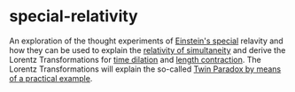 # special-relativity

An exploration of the thought experiments of [Einstein's 
special](https://netdenizen.org/specialrelativity) relavity and how they can be used to explain
the [relativity of simultaneity](https://https://netdenizen.org/specialrelativity/simultaneity.html) and derive the Lorentz 
Transformations for [time dilation](https://https://netdenizen.org/specialrelativity/time-dilation.html) and [length contraction](https://https://netdenizen.org/specialrelativity/length-contraction.html).
The Lorentz Transformations will explain the so-called 
[Twin Paradox by means of a practical example](https://https://netdenizen.org/specialrelativity/twin-paradox.html).
